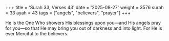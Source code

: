 +++
title = 'Surah 33, Verses 43'
date = '2025-08-27'
weight = 3576
surah = 33
ayah = 43
tags = ["angels", "believers", "prayer"]
+++

He is the One Who showers His blessings upon you—and His angels pray for you—so that He may bring you out of darkness and into light. For He is ever Merciful to the believers.